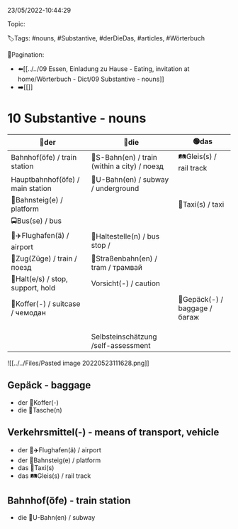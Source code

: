 23/05/2022-10:44:29

Topic:

🏷️Tags: #nouns, #Substantive, #derDieDas, #articles, #Wörterbuch

🧭Pagination:
- ⬅️[[../../09 Essen, Einladung zu Hause - Eating, invitation at home/Wörterbuch - Dict/09 Substantive - nouns]]
- ➡️[[]]

# 10 Substantive - nouns

| 🔵der                             | 🔴die                                        | 🟢das                          |
|-----------------------------------|----------------------------------------------|--------------------------------|
| Bahnhof(öfe) / train station      | 🚝S-Bahn(en) / train (within a city) / поезд | 🛤Gleis(s) / rail track        |
| Hauptbahnhof(öfe) / main station  | 🚫U-Bahn(en) / subway / underground          |                                |
| 🔳Bahnsteig(e) / platform         |                                              | 🚕Taxi(s) / taxi               |
| 🚍Bus(se) / bus                   |                                              |                                |
| 🛫✈️Flughafen(ä) / airport        | 🚏Haltestelle(n) / bus stop /                |                                |
| 🚉Zug(Züge) / train / поезд       | 🚊Straßenbahn(en) / tram / трамвай           |                                |
| 🛑Halt(e/s) / stop, support, hold | Vorsicht(-) / caution                        |                                |
| 🧳Koffer(-) / suitcase / чемодан  |                                              | 🛄Gepäck(-) / baggage / багаж  |
|                                   |                                              |                                |
|                                   |                                              |                                |
|                                   |                                              |                                |
|                                   | Selbsteinschätzung /self-assessment          |                                |

![[../../Files/Pasted image 20220523111628.png]]

## Gepäck - baggage

- der 👛Koffer(-)
- die 🧳Tasche(n)

## Verkehrsmittel(-) - means of transport, vehicle

- der 🛫✈️Flughafen(ä) / airport
- der 🔳Bahnsteig(e) / platform
- das 🚕Taxi(s)
- das 🛤Gleis(s) / rail track

## Bahnhof(öfe) - train station

- die 🚫U-Bahn(en) / subway
